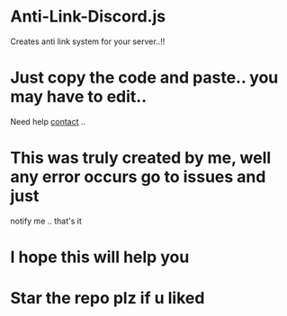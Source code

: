 # Anti-Link-Discord.js
Creates anti link system for your server..!!
# Just copy the code and paste.. you may have to edit.. 
 Need help [contact](https://discord.gg/spyop)
..
# This was truly created by me, well any error occurs go to issues and just
notify me .. that's it
# I hope this will help you
# Star the repo plz if u liked
